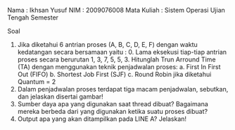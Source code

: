 Nama		: Ikhsan Yusuf
NIM		: 2009076008
Mata Kuliah	: Sistem Operasi
Ujian Tengah Semester

Soal
1.	Jika diketahui 6 antrian proses (A, B, C, D, E, F) dengan waktu kedatangan secara bersamaan yaitu : 0. Lama eksekusi tiap-tiap antrian proses secara berurutan 1, 3, 7, 5, 5, 3. Hitunglah Trun Arround Time (TA) dengan menggunakan teknik penjadwalan proses:
a.	First In First Out (FIFO)
b.	Shortest Job First (SJF)
c.	Round Robin jika diketahui Quantum = 2
2.	Dalam penjadwalan proses terdapat tiga macam penjadwalan, sebutkan, dan jelaskan disertai gambar!
3.	Sumber daya apa yang digunakan saat thread dibuat? Bagaimana mereka berbeda dari yang digunakan ketika suatu proses dibuat?
4.	Output apa yang akan ditampilkan pada LINE A? Jelaskan!
